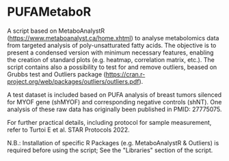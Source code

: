 # PUFAMetaboR

A script based on MetaboAnalystR (https://www.metaboanalyst.ca/home.xhtml) to analyse metabolomics data from targeted analysis of poly-unsatturated fatty acids. The objective is to present a condensed version with minimum necessary features, enabling the creation of standard plots (e.g. heatmap, correlation matrix, etc.). The script contains also a possibility to test for and remove outliers, beased on Grubbs test and Outliers package (https://cran.r-project.org/web/packages/outliers/outliers.pdf).

A test dataset is included based on PUFA analysis of breast tumors silenced for MYOF gene (shMYOF) and corresponding negative controls (shNT). One analysis of these raw data has originally been published in PMID: 27775075.

For further practical details, including protocol for sample measurement, refer to Turtoi E et al. STAR Protocols 2022. 

N.B.: Installation of specific R Packages (e.g. MetaboAnalystR & Outliers) is required before using the script; See the "Libraries" section of the script. 
